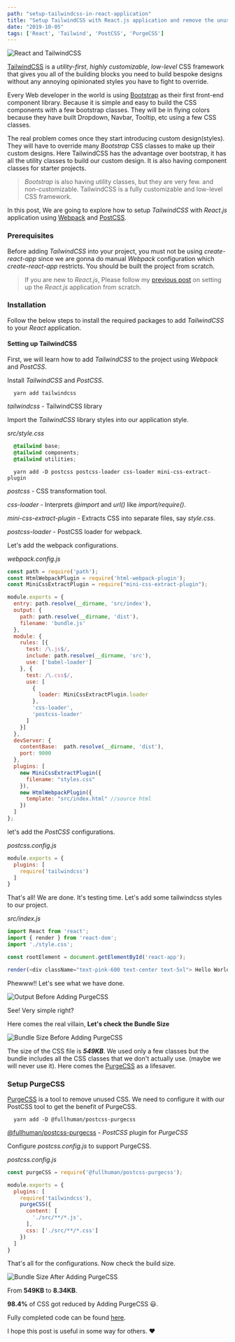 ```yaml
---
path: "setup-tailwindcss-in-react-application"
title: "Setup TailwindCSS with React.js application and remove the unused styles using PurgeCSS"
date: "2019-10-05"
tags: ['React', 'Tailwind', 'PostCSS', 'PurgeCSS']
---
```


![React and TailwindCSS](./react-tailwind.jpg)

[TailwindCSS](https://tailwindcss.com/) is a _utility-first_,  _highly customizable_, _low-level_ CSS framework that gives you all of the building blocks you need to build bespoke designs without any annoying opinionated styles you have to fight to override.

Every Web developer in the world is using [Bootstrap](https://getbootstrap.com/) as their first front-end component library. Because it is simple and easy to build the CSS components with a few bootstrap classes. They will be in flying colors because they have built Dropdown, Navbar, Tooltip, etc using a few CSS classes. 

The real problem comes once they start introducing custom design(styles). They will have to override many _Bootstrap_ CSS classes to make up their custom designs. Here TailwindCSS has the advantage over bootstrap, it has all the utility classes to build our custom design. It is also having component classes for starter projects.

> _Bootstrap_ is also having utility classes, but they are very few. and non-customizable. TailwindCSS is a fully customizable and low-level CSS framework.

In this post, We are going to explore how to setup _TailwindCSS_ with _React.js_ application using [Webpack](https://webpack.js.org/) and [PostCSS](https://postcss.org/). 

### Prerequisites

Before adding _TailwindCSS_ into your project, you must not be using _create-react-app_ since we are gonna do manual _Webpack_ configuration which _create-react-app_ restricts. You should be built the project from scratch.

>If you are new to _React.js_, Please follow my [previous post](https://www.theenadayalan.me/blog/setup-reactjs-from-scratch) on setting up the _React.js_ application from scratch.

### Installation

Follow the below steps to install the required packages to add _TailwindCSS_ to your _React_ application.

#### Setting up TailwindCSS

First, we will learn how to add _TailwindCSS_ to the project using _Webpack_ and _PostCSS_.

Install _TailwindCSS_ and _PostCSS_.

```shell
  yarn add tailwindcss
```

_tailwindcss_ - TailwindCSS library

Import the _TailwindCSS_ library styles into our application style.

_src/style.css_

```css
  @tailwind base;
  @tailwind components;
  @tailwind utilities;
```

```shell
  yarn add -D postcss postcss-loader css-loader mini-css-extract-plugin
```

_postcss_ - CSS transformation tool.

_css-loader_ -  Interprets _@import_ and _url()_ like _import/require()_.

_mini-css-extract-plugin_ - Extracts CSS into separate files, say _style.css_.

_postcss-loader_ - PostCSS loader for webpack.

Let's add the webpack configurations.

_webpack.config.js_

```javascript
const path = require('path');
const HtmlWebpackPlugin = require('html-webpack-plugin');
const MiniCssExtractPlugin = require("mini-css-extract-plugin");

module.exports = {
  entry: path.resolve(__dirname, 'src/index'),
  output: {
    path: path.resolve(__dirname, 'dist'),
    filename: 'bundle.js'
  },
  module: {
    rules: [{
      test: /\.js$/,
      include: path.resolve(__dirname, 'src'),
      use: ['babel-loader']
    }, {
      test: /\.css$/,
      use: [
        {
          loader: MiniCssExtractPlugin.loader
        },
        'css-loader',
        'postcss-loader'       
      ]
    }]
  },
  devServer: {
    contentBase:  path.resolve(__dirname, 'dist'),
    port: 9000
  },
  plugins: [
    new MiniCssExtractPlugin({
      filename: "styles.css"
    }),
    new HtmlWebpackPlugin({
      template: "src/index.html" //source html
    })
  ]
};
```

let's add the _PostCSS_ configurations.

_postcss.config.js_

```js
module.exports = {
  plugins: [
    require('tailwindcss')
  ]
}
```

That's all! We are done. It's testing time. Let's add some tailwindcss styles to our project.

_src/index.js_

```js
import React from 'react';
import { render } from 'react-dom';
import './style.css';

const rootElement = document.getElementById('react-app');

render(<div className="text-pink-600 text-center text-5xl"> Hello World! </div>, rootElement);
```

Phewww!! Let's see what we have done.

![Output Before Adding PurgeCSS](./output-beforepurgecss.png)

See! Very simple right?

Here comes the real villain, **Let's check the Bundle Size**

![Bundle Size Before Adding PurgeCSS](./bundlesize-beforepurgecss.png)

The size of the CSS file is _**549KB**_. We used only a few classes but the bundle includes all the CSS classes that we don't actually use. (maybe we will never use it). Here comes the [PurgeCSS](https://www.purgecss.com/) as a lifesaver. 

### Setup PurgeCSS

[PurgeCSS](https://www.purgecss.com/) is a tool to remove unused CSS. We need to configure it with our PostCSS tool to get the benefit of PurgeCSS.

```shell
  yarn add -D @fullhuman/postcss-purgecss
```

[@fullhuman/postcss-purgecss](https://github.com/FullHuman/postcss-purgecss) - _PostCSS_ plugin for _PurgeCSS_

Configure _postcss.config.js_ to support PurgeCSS.

_postcss.config.js_

```js
const purgeCSS = require('@fullhuman/postcss-purgecss');

module.exports = {
  plugins: [
    require('tailwindcss'),
    purgeCSS({
      content: [
        './src/**/*.js',
      ],
      css: ['./src/**/*.css']
    })
  ]
}
```

That's all for the configurations. Now check the build size.

![Bundle Size After Adding PurgeCSS](./bundlesize-afterpurgecss.png)

From **549KB** to **8.34KB**. 

**98.4%** of CSS got reduced by Adding PurgeCSS 😃.

Fully completed code can be found [here](https://github.com/theenadayalank/setup-tailwindcss-with-reactjs-app).

I hope this post is useful in some way for others. ❤️
